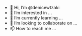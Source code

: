 - 👋 Hi, I’m @denicewtzaki
- 👀 I’m interested in ...
- 🌱 I’m currently learning ...
- 💞️ I’m looking to collaborate on ...
- 📫 How to reach me ...

<!---
denicewtzaki/denicewtzaki is a ✨ special ✨ repository because its `README.md` (this file) appears on your GitHub profile.
You can click the Preview link to take a look at your changes.
--->
